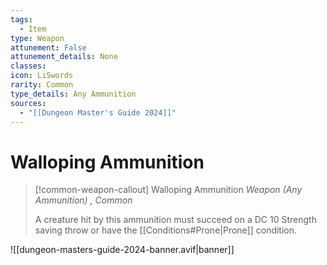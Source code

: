 ```yaml
---
tags:
  - Item
type: Weapon
attunement: False
attunement_details: None
classes:
icon: LiSwords
rarity: Common
type_details: Any Ammunition
sources: 
  - "[[Dungeon Master's Guide 2024]]"
---
```

# Walloping Ammunition
>[!common-weapon-callout] Walloping Ammunition
>_Weapon (Any Ammunition) , Common_
>
>A creature hit by this ammunition must succeed on a DC 10 Strength saving throw or have the [[Conditions#Prone\|Prone]] condition.
>


![[dungeon-masters-guide-2024-banner.avif|banner]]